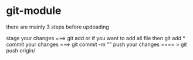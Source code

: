 # git-module

there are mainly 3 steps before updoading 

stage your changes ===> git add <file name> or if you want to add all file then git add * 
commit your changes ===> git commit -m "<your message>"
push your changes ==== > git push origin/<your branch name>



